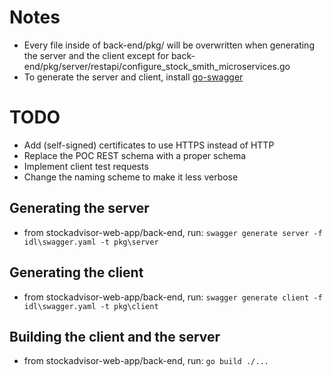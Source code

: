 # Notes
- Every file inside of back-end/pkg/ will be overwritten when generating the server and the client except for back-end/pkg/server/restapi/configure_stock_smith_microservices.go
- To generate the server and client, install [go-swagger](https://github.com/go-swagger/go-swagger)

# TODO
- Add (self-signed) certificates to use HTTPS instead of HTTP
- Replace the POC REST schema with a proper schema
- Implement client test requests
- Change the naming scheme to make it less verbose

## Generating the server
- from stockadvisor-web-app/back-end, run: `swagger generate server -f idl\swagger.yaml -t pkg\server`

## Generating the client
- from stockadvisor-web-app/back-end, run: `swagger generate client -f idl\swagger.yaml -t pkg\client`

## Building the client and the server
- from stockadvisor-web-app/back-end, run: `go build ./...`
